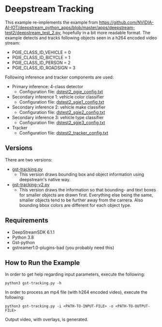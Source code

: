 # Deepstream Tracking

This example re-implements the example from https://github.com/NVIDIA-AI-IOT/deepstream_python_apps/blob/master/apps/deepstream-test2/deepstream_test_2.py, hopefully
in a bit more readable format. The example detects and tracks following objects seen in a h264 encoded video stream:

* PGIE_CLASS_ID_VEHICLE = 0
* PGIE_CLASS_ID_BICYCLE = 1
* PGIE_CLASS_ID_PERSON = 2
* PGIE_CLASS_ID_ROADSIGN = 3

Following inference and tracker components are used:

* Primary inference: 4-class detector
  * Configuration file: [dstest2_pgie_config.txt](dstest2_pgie_config.txt)
* Secondary inference 1: vehicle color classifier
  * Configuration file: [dstest2_sgie1_config.txt](dstest2_sgie1_config.txt)
* Secondary inference 2: vehicle make classifier
  * Configuration file: [dstest2_sgie2_config.txt](dstest2_sgie2_config.txt)
* Secondary inference 3: vehicle type classifier
  * Configuration file: [dstest2_sgie3_config.txt](dstest2_sgie3_config.txt)
* Tracker
  * Configuration file: [dstest2_tracker_config.txt](dstest2_tracker_config.txt)

## Versions

There are two versions:
* [gst-tracking.py](gst-tracking.py)
  * This version draws bounding box and object information using deepstream's native way.
* [gst-tracking-v2.py](gst-tracking-v2.py)
  * This version draws the information so that bounding- and text boxes for smaller objects are drawn first. 
  Everything else being the same, smaller objects tend to be further away from the camera. Also bounding bbox colors are different for each object type.

## Requirements

* DeepStreamSDK 6.1.1
* Python 3.8
* Gst-python
* gstreamer1.0-plugins-bad (you probably need this)

## How to Run the Example

In order to get help regarding input parameters, execute the following:

`python3 gst-tracking.py -h`

In order to process an mp4 file (with h264 encoded video), execute the following:

`python3 gst-tracking.py -i <PATH-TO-INPUT-FILE> -o <PATH-TO-OUTPUT-FILE>`

Output video, with overlays, is generated.
